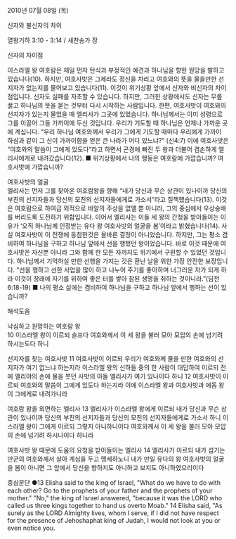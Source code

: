 2010년 07월 08일 (목)

신자와 불신자의 차이



열왕기하 3:10 - 3:14 / 새찬송가  장


신자의 차이점  

이스라엘 왕 여호람은 제일 먼저 탄식과 부정적인 예견과 하나님을 향한 원망을 발하고 있습니다(10). 하지만, 여호사밧은 그제라도 정신을 차리고 여호와의 뜻을 물을만한 선지자가 없는지를 물어보고 있습니다(11). 이것이 위기상황 앞에서 신자와 비신자의 차이점입니다. 신자도 실패를 자초할 수 있습니다. 하지만, 그러한 상황에서도 신자는 무릎 꿇고 하나님의 뜻을 묻는 것부터 다시 시작하는 사람입니다. 한편, 여호사밧이 여호와의 선지자가 있는지 물었을 때 엘리사가 그곳에 있었습니다. 하나님께서는 이미 성령으로 그를 이끌어 그들 가까이에 두신 것입니다. 우리가 기도할 때 하나님은 언제나 가까운 곳에 계십니다. “우리 하나님 여호와께서 우리가 그에게 기도할 때마다 우리에게 가까이 하심과 같이 그 신이 가까이함을 얻은 큰 나라가 어디 있느냐?” (신4:7) 이에 여호사밧은 “여호와의 말씀이 그에게 있도다”라고 하면서 곤경에 빠진 두 왕과 더불어 겸손하게 엘리사에게로 내려갔습니다(12). 
■ 위기상황에서 나의 행동은 여호람에 가깝습니까? 여호사밧에 가깝습니까?   

여호사밧의 얼굴  
엘리사는 먼저 그를 찾아온 여호람왕을 향해 “내가 당신과 무슨 상관이 있나이까 당신의 부친의 선지자들과 당신의 모친의 선지자들에게로 가소서”라고 질책했습니다(13). 이것은 여호람으로 하여금 외적으로 바알의 주상을 없앨 뿐 아니라, 그의 중심에서 우상숭배를 버리도록 도전하기 위함입니다. 이어서 엘리사는 이들 세 왕의 간청을 받아들이는 이유가 ‘오직 하나님께 인정받는 유다 왕 여호사밧의 얼굴을 봄’이라고 밝혔습니다(14). 사실 여호사밧이 이 전쟁에 동참한것은 올바른 결정이 아니었습니다. 하지만, 그는 평소 겸비하여 하나님을 구하고 하나님 앞에서 선을 행했던 왕이었습니다. 바로 이것 때문에 여호사밧은 자신뿐 아니라 그와 함께 한 모든 자까지도 위기에서 구원할 수 있었던 것입니다. 하나님께서 기억하실 만한 선행을 가지는 것은 환난 날을 위한 가장 안전한 보장입니다. “선을 행하고 선한 사업을 많이 하고 나누어 주기를 좋아하며 너그러운 자가 되게 하라  이것이 장래에 자기를 위하여 좋은 터를 쌓아 참된 생명을 취하는 것이니라.”(딤전6:18-19) 
■ 나의 평소 삶에는 겸비하여 하나님을 구하고 하나님 앞에서 행하는 선이 있습니까?

해석도움





낙심하고 원망하는 여호람 왕  
10 이스라엘 왕이 이르되 슬프다 여호와께서 이 세 왕을 불러 모아 모압의 손에 넘기려 하시는도다 하니  

선지자를 찾는 여호사밧 
11 여호사밧이 이르되 우리가 여호와께 물을 만한 여호와의 선지자가 여기 없느냐 하는지라 이스라엘 왕의 신하들 중의 한 사람이 대답하여 이르되 전에 엘리야의 손에 물을 붓던 사밧의 아들 엘리사가 여기 있나이다 하니 12 여호사밧이 이르되 여호와의 말씀이 그에게 있도다 하는지라 이에 이스라엘 왕과 여호사밧과 에돔 왕이 그에게로 내려가니라  

여호람 왕을 외면하는 엘리사 
13 엘리사가 이스라엘 왕에게 이르되 내가 당신과 무슨 상관이 있나이까 당신의 부친의 선지자들과 당신의 모친의 선지자들에게로 가소서 하니 이스라엘 왕이 그에게 이르되 그렇지 아니하니이다 여호와께서 이 세 왕을 불러 모아 모압의 
손에 넘기려 하시나이다 하니라  

여호사밧 왕 때문에 도움의 요청을 받아들이는 엘리사 
14 엘리사가 이르되 내가 섬기는 만군의 여호와께서 살아 계심을 두고 맹세하노니 내가 만일 유다의 왕 여호사밧의 얼굴을 봄이 아니면 그 앞에서 당신을 향하지도 아니하고 보지도 아니하였으리이다  

중심문단 ●13 Elisha said to the king of Israel, "What do we have to do with each other? Go to the prophets of your father and the prophets of your mother." "No," the king of Israel answered, "because it was the LORD who called us three kings together to hand us overto Moab." 14 Elisha said, "As surely as the LORD Almighty lives, whom I serve, if I did not have respect for the presence of Jehoshaphat king of Judah, I would not look at you or even notice you.
